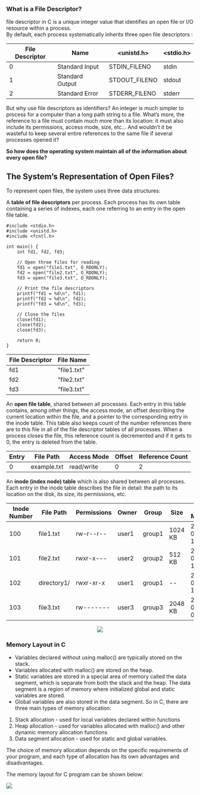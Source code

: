 ### What is a File Descriptor?
file descriptor in C is a unique integer value that identifies an open file or I/O resource within a process.    
By default, each process systematically inherits three open file descriptors :

| File Descriptor | Name | <unistd.h> |	<stdio.h> |
| --------------- | ---- | ---------- | --------- |
| 0 | Standard Input | STDIN_FILENO | stdin |
| 1 | Standard Output | STDOUT_FILENO |	stdout |
| 2 | Standard Error | STDERR_FILENO |	stderr |

But why use file descriptors as identifiers? An integer is much simpler to process for a computer than a long path string to a file. What’s more, the reference to a file must contain much more than its location: it must also include its permissions, access mode, size, etc… And wouldn’t it be wasteful to keep several entire references to the same file if several processes opened it?

**So how does the operating system maintain all of the information about every open file?**

## The System’s Representation of Open Files?

To represent open files, the system uses three data structures:

A **table of file descriptors** per process. Each process has its own table containing a series of indexes, each one referring to an entry in the open file table.
```
#include <stdio.h>
#include <unistd.h>
#include <fcntl.h>

int main() {
    int fd1, fd2, fd3;

    // Open three files for reading
    fd1 = open("file1.txt", O_RDONLY);
    fd2 = open("file2.txt", O_RDONLY);
    fd3 = open("file3.txt", O_RDONLY);

    // Print the file descriptors
    printf("fd1 = %d\n", fd1);
    printf("fd2 = %d\n", fd2);
    printf("fd3 = %d\n", fd3);

    // Close the files
    close(fd1);
    close(fd2);
    close(fd3);

    return 0;
}
```
| **File Descriptor** | **File Name**   |
| --------------- | -----------|
| fd1             | "file1.txt"|
| fd2             | "file2.txt"|
| fd3             | "file3.txt"|



An **open file table**, shared between all processes. Each entry in this table contains, among other things, the access mode, an offset describing the current location within the file, and a pointer to the corresponding entry in the inode table. This table also keeps count of the number references there are to this file in all of the file descriptor tables of all processes. When a process closes the file, this reference count is decremented and if it gets to 0, the entry is deleted from the table.


| Entry | File Path    | Access Mode | Offset | Reference Count |
|-------|--------------|-------------|---------|---------------------|
| 0     | example.txt | read/write  | 0         | 2                      |




An **inode (index node) table** which is also shared between all processes. Each entry in the inode table describes the file in detail: the path to its location on the disk, its size, its permissions, etc.

| Inode Number | File Path     | Permissions  | Owner  | Group   | Size     | Last Modified         |
| ------------| ------------ | ------------ | ------ | ------- | --------| --------------------- |
| 100         | file1.txt    | rw-r--r--    | user1  | group1  | 1024 KB | 2022-04-22 12:30:00   |
| 101         | file2.txt    | rwxr-x---    | user2  | group2  | 512 KB  | 2022-04-21 10:45:00   |
| 102         | directory1/  | rwxr-xr-x    | user1  | group1  | --      | 2022-04-22 13:00:00   |
| 103         | file3.txt    | rw-------    | user3  | group3  | 2048 KB | 2022-04-20 08:15:00   |


<center>
    <img src="https://www.codequoi.com/wp-content/uploads/2022/10/file_descriptors_en.drawio.png" />
</center>


### Memory Layout in C

* Variables declared without using malloc() are typically stored on the stack.
* Variables allocated with malloc() are stored on the heap.
* Static variables are stored in a special area of memory called the data segment, which is separate from both the stack and the heap. The data segment is a region of memory where initialized global and static variables are stored.
* Global variables are also stored in the data segment.
So in C, there are three main types of memory allocation:

1. Stack allocation - used for local variables declared within functions
2. Heap allocation - used for variables allocated with malloc() and other dynamic memory allocation functions
3. Data segment allocation - used for static and global variables.

The choice of memory allocation depends on the specific requirements of your program, and each type of allocation has its own advantages and disadvantages.


The memory layout for C program can be shown below:

<img src="https://static.javatpoint.com/cpages/images/memory-layout-in-c.png" />